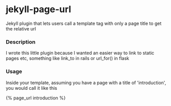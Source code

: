 jekyll-page-url
===============

Jekyll plugin that lets users call a template tag with only a page title to get the relative url

### Description

I wrote this little plugin because I wanted an easier way to link to static pages etc, something like
link_to in rails or url_for() in flask

### Usage
Inside your template, assuming you have a page with a title of 'introduction', you would call it like this

{% page_url introduction %}



